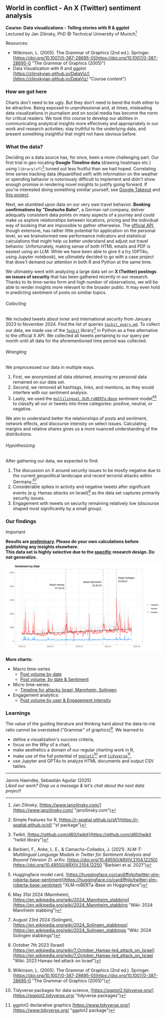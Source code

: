## World in conflict - An X (Twitter) sentiment analysis
**Course: Data visualizations - Telling stories with R & ggplot**<br />
Lectured by Jan Zilinsky, PhD @ Technical University of Munich[^1]

Resources:
- Wilkinson, L. (2005). The Grammar of Graphics (2nd ed.). Springer. [https://doi.org/10.1007/0-387-28695-0](https://doi.org/10.1007/0-387-28695-0 "The Grammar of Graphics (2005)")
- Data Visualization with R and ggplot [https://zilinskyjan.github.io/DataViz/](https://zilinskyjan.github.io/DataViz/ "Course content")


### How we got here

Charts don't need to be ugly. But they don't need to bend the truth either to be attractive. Being exposed to unprofessional and, at times, misleading data visualizations in journalism and on social media has become the norm for critical readers. We took this course to develop our abilities in communicating analytical insights more effectively and appropriately in our work and research activities; stay truthful to the underlying data, and present something insightful that might not have obvious before.

### What the data?

Deciding on a data source has, for once, been a more challenging part. Our first trial in geo-locating **Google Timeline data** (drawing heatmaps etc.) using `library(sf)`[^2] turned out less fruitful than we had hoped. Correlating time series tracking data (#quantified self) with information on the weather or spending behavior is notoriously difficult to implement and didn't show enough promise in rendering novel insights to justify going forward. If you're interested doing something similiar yourself, see [Google Takeout](https://takeout.google.com/settings/takeout "Google Takeout") and [this project](https://github.com/kurupted/google-maps-timeline-viewer "google-maps-timeline-viewer").

Next, we stumbled upon data on our very own travel behavior. **Booking confirmations by "Deutsche Bahn"**, a German rail company, deliver adequatly consistent data points on many aspects of a journey and could make us explore relationships between locations, pricing and the individual way of booking that are impossible to gather otherweise. The [official API](https://developers.deutschebahn.com/ "DB API Marketplace"), though extensive, has rather little potential for application on the personal level, so we brainstormed new performance indicators and statistical calculations that might help us better understand and adjust out travel behavior. Unfortunately, making sense of both HTML emails and PDF is easiest using an LLM. While we have been able to give it a try (GPT4o, using Jupyter notebook), we ultimately decided to go with a case project that does't demand our attention in both R and Python at the same time.  

We ultimately went with analyzing a large data set on **X (Twitter) postings on issues of security** that has been gathered recently in our research. Thanks to its time-series form and high number of observations, we will be able to render insights more relevant to the broader public. It may even hold in predicting sentiment of posts on similiar topics.

###### Collecting

We included tweets about inner and international security from January 2023 to November 2024. Find the list of queries [`twikit_query.md`](twikit_query.md "twikit_query.md"). To collect our data, we made use of the [`Twikit`](https://github.com/d60/twikit "Twikit API Scraper") library[^3] in Python as a free alternative to the official X API. We collected all tweets pertaining to our query per month until all data for the aforementioned time period was collected.

###### Wrangling

We preprocessed our data in multiple ways. 
1. First, we anonymized all data obtained, ensuring no personal data remained on our data set. 
2. Second, we removed all hashtags, links, and mentions, as they would interfere with our sentiment analysis. 
3. Lastly, we used the [`multilingual XLM-roBERTa-Base`](https://huggingface.co/cardiffnlp/twitter-xlm-roberta-base-sentiment "XLM-roBERTa-Base on Huggingface") sentiment model[^4][^5] to classify all our or tweets into three categories: positive, neutral, or negative.

We aim to understand better the relationships of posts and sentiment, network effects, and discourse intensity on select issues. Calculating margins and relative shares gives us a more nuanced understanding of the distributions.

###### Hypothesizing

After gathering our data, we expected to find:

1. The discussion on X around security issues to be mostly negative due to the current geopolitical landscape and recent terrorist attacks within Germany.[^6][^7]
2. Considerable spikes in activity and negative tweets after significant events (e.g. Hamas attacks on Israel)[^8] as the data set captures primarily security issues. 
3. Engagement with tweets on security remaining relatively low (discourse shaped most significantly by a small group).

### Our findings

> [!IMPORTANT]
> **Results are <ins>preliminary</ins>. Please do your own calculations before publishing any insights elsewhere.**</br>
> **This data set is highly selective due to the <ins>specific</ins> research design. Do not generalize.**

![alt text](/chart1/pvolsentimentline.svg "Post volume, by positive & negative sentiment")

**More charts:**
- Macro time-series
  - [Post volume by date](/chart1/chart1.md)
  - [Post volume, by date & Sentiment](/chart1/chart1.md)
- Micro time-series:
  - [Timeline for attacks Israel, Mannheim, Solingen](/chart2/chart2.md)
- Engagement analytics:
  - [Post volume by user & Engagement intensity](/chart3/chart3.md)

### Learnings

The value of the guiding literature and thinking hard about the data-to-ink ratio cannot be overstated ("Grammar" of graphics)[^9]. We learned to
- define a visualization's success criteria,
- focus on the *Why* of a chart,
- make aesthetics a domain of our regular charting work in R,
- make use of the full potential of [`ggplot2`](https://ggplot2.tidyverse.org/ "ggplot2 package")[^10] and [`tidyverse`](https://www.tidyverse.org/ "tidyverse.org")[^11],
- use Jupyter and GPT4o to analyze HTML documents and output CSV tables.

--- 
Jannis Haendke, Sebastián Aguilar (2025)<br />
*Liked our work? Drop us a message & let's chat about the next data project!*

[^1]: Jan Zilinsky, [https://www.janzilinsky.com/](https://www.janzilinsky.com/ "janzilinsky.com")

[^2]: Simple Features for R, [https://r-spatial.github.io/sf/](https://r-spatial.github.io/sf/ "sf package")

[^3]: Twikit, [https://github.com/d60/twikit](https://github.com/d60/twikit "twikit library")

[^4]: Barbieri, F., Anke, L. E., & Camacho-Collados, J. (2021). *XLM-T: Multilingual Language Models in Twitter for Sentiment Analysis and Beyond* (Version 2). arXiv. [https://doi.org/10.48550/ARXIV.2104.12250](https://doi.org/10.48550/ARXIV.2104.12250 "Barbieri et al. 2021")

[^5]: Huggingface model card, [https://huggingface.co/cardiffnlp/twitter-xlm-roberta-base-sentiment](https://huggingface.co/cardiffnlp/twitter-xlm-roberta-base-sentiment "XLM-roBERTa-Base on Huggingface")

[^6]: May 31st 2024 (Mannheim), [https://en.wikipedia.org/wiki/2024_Mannheim_stabbing](https://en.wikipedia.org/wiki/2024_Mannheim_stabbing "Wiki: 2024 Mannheim stabbing")

[^7]: August 23rd 2024 (Solingen), [https://en.wikipedia.org/wiki/2024_Solingen_stabbings](https://en.wikipedia.org/wiki/2024_Solingen_stabbings "Wiki: 2024 Solingen stabbings")

[^8]: October 7th 2023 (Israel) [https://en.wikipedia.org/wiki/7_October_Hamas-led_attack_on_Israel](https://en.wikipedia.org/wiki/7_October_Hamas-led_attack_on_Israel "Wiki: 2023 Hamas-led attack on Israel")

[^9]: Wilkinson, L. (2005). The Grammar of Graphics (2nd ed.). Springer. [https://doi.org/10.1007/0-387-28695-0](https://doi.org/10.1007/0-387-28695-0 "The Grammar of Graphics (2005)")

[^10]: Tidyverse packages for data science, [https://ggplot2.tidyverse.org/](https://ggplot2.tidyverse.org/ "tidyverse packages")

[^11]: ggplot2 declarative graphics [https://www.tidyverse.org/](https://www.tidyverse.org/ "ggplot2 package")
